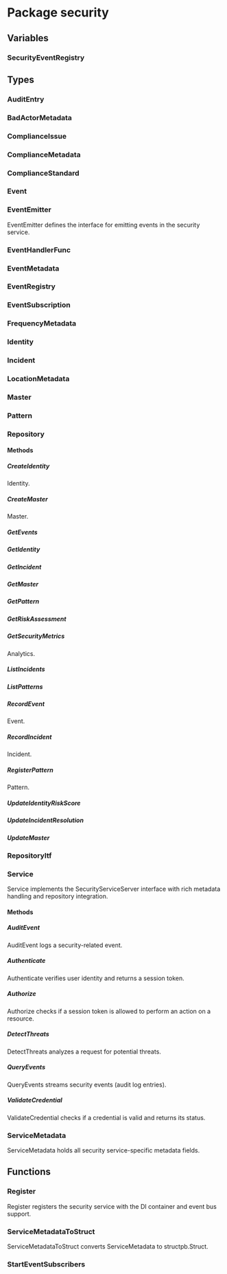 # Package security

## Variables

### SecurityEventRegistry

## Types

### AuditEntry

### BadActorMetadata

### ComplianceIssue

### ComplianceMetadata

### ComplianceStandard

### Event

### EventEmitter

EventEmitter defines the interface for emitting events in the security service.

### EventHandlerFunc

### EventMetadata

### EventRegistry

### EventSubscription

### FrequencyMetadata

### Identity

### Incident

### LocationMetadata

### Master

### Pattern

### Repository

#### Methods

##### CreateIdentity

Identity.

##### CreateMaster

Master.

##### GetEvents

##### GetIdentity

##### GetIncident

##### GetMaster

##### GetPattern

##### GetRiskAssessment

##### GetSecurityMetrics

Analytics.

##### ListIncidents

##### ListPatterns

##### RecordEvent

Event.

##### RecordIncident

Incident.

##### RegisterPattern

Pattern.

##### UpdateIdentityRiskScore

##### UpdateIncidentResolution

##### UpdateMaster

### RepositoryItf

### Service

Service implements the SecurityServiceServer interface with rich metadata handling and repository
integration.

#### Methods

##### AuditEvent

AuditEvent logs a security-related event.

##### Authenticate

Authenticate verifies user identity and returns a session token.

##### Authorize

Authorize checks if a session token is allowed to perform an action on a resource.

##### DetectThreats

DetectThreats analyzes a request for potential threats.

##### QueryEvents

QueryEvents streams security events (audit log entries).

##### ValidateCredential

ValidateCredential checks if a credential is valid and returns its status.

### ServiceMetadata

ServiceMetadata holds all security service-specific metadata fields.

## Functions

### Register

Register registers the security service with the DI container and event bus support.

### ServiceMetadataToStruct

ServiceMetadataToStruct converts ServiceMetadata to structpb.Struct.

### StartEventSubscribers
